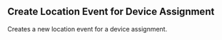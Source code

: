 Create Location Event for Device Assignment
-------------------------------------------
Creates a new location event for a device assignment.